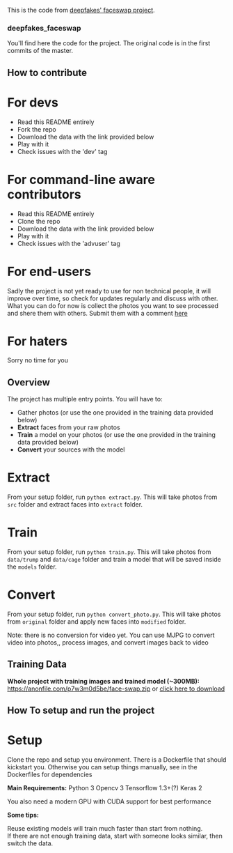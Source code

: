 This is the code from [deepfakes' faceswap project](https://www.reddit.com/user/deepfakes/).

### deepfakes_faceswap
You'll find here the code for the project. The original code is in the first commits of the master.

## How to contribute

# For devs
 - Read this README entirely
 - Fork the repo
 - Download the data with the link provided below
 - Play with it
 - Check issues with the 'dev' tag
 
# For command-line aware contributors
 - Read this README entirely
 - Clone the repo
 - Download the data with the link provided below
 - Play with it
 - Check issues with the 'advuser' tag
 
# For end-users
Sadly the project is not yet ready to use for non technical people, it will improve over time, so check for updates regularly and discuss with other.
What you can do for now is collect the photos you want to see processed and shere them with others. Submit them with a comment [here](https://github.com/deepfakes/faceswap/issues/1)

# For haters
Sorry no time for you

## Overview
The project has multiple entry points. You will have to:
 - Gather photos (or use the one provided in the training data provided below)
 - **Extract** faces from your raw photos
 - **Train** a model on your photos (or use the one provided in the training data provided below)
 - **Convert** your sources with the model

# Extract
From your setup folder, run `python extract.py`. This will take photos from `src` folder and extract faces into `extract` folder.

# Train
From your setup folder, run `python train.py`. This will take photos from `data/trump` and `data/cage` folder and train a model that will be saved inside the `models` folder.

# Convert
From your setup folder, run `python convert_photo.py`. This will take photos from `original` folder and apply new faces into `modified` folder.

Note: there is no conversion for video yet. You can use MJPG to convert video into photos,, process images, and convert images back to video

## Training Data  
**Whole project with training images and trained model (~300MB):**  
https://anonfile.com/p7w3m0d5be/face-swap.zip or [click here to download](https://anonfile.com/p7w3m0d5be/face-swap.zip)

## How To setup and run the project

# Setup
Clone the repo and setup you environment. There is a Dockerfile that should kickstart you. Otherwise you can setup things manually, see in the Dockerfiles for dependencies

**Main Requirements:**
    Python 3
    Opencv 3
    Tensorflow 1.3+(?)
    Keras 2

You also need a modern GPU with CUDA support for best performance

**Some tips:**

Reuse existing models will train much faster than start from nothing.  
If there are not enough training data, start with someone looks similar, then switch the data.
